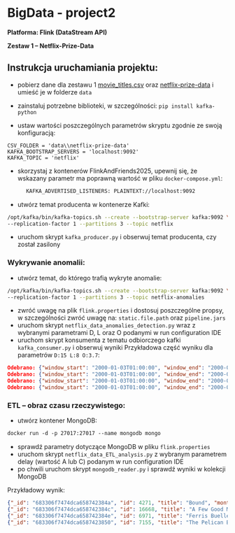 # BigData - project2
**Platforma: Flink (DataStream API)**

**Zestaw 1 – Netflix-Prize-Data**

## Instrukcja uruchamiania projektu:
- pobierz dane dla zestawu 1 [movie_titles.csv](https://www.cs.put.poznan.pl/kjankiewicz/bigdata/stream_project/movie_titles.csv) oraz [netflix-prize-data](https://www.cs.put.poznan.pl/kjankiewicz/bigdata/stream_project/netflix-prize-data.zip) i umieść je w folderze `data`
- zainstaluj potrzebne biblioteki, w szczególności: `pip install kafka-python`

- ustaw wartości poszczególnych parametrów skryptu zgodnie ze swoją konfiguracją:
```
CSV_FOLDER = 'data\\netflix-prize-data'
KAFKA_BOOTSTRAP_SERVERS = 'localhost:9092'
KAFKA_TOPIC = 'netflix'
```

- skorzystaj z kontenerów FlinkAndFriends2025, upewnij się, że wskazany parametr ma poprawną wartość w pliku `docker-compose.yml`:
``` bash
      KAFKA_ADVERTISED_LISTENERS: PLAINTEXT://localhost:9092
```
- utwórz temat producenta w kontenerze Kafki:
 ``` bash
/opt/kafka/bin/kafka-topics.sh --create --bootstrap-server kafka:9092 \
 --replication-factor 1 --partitions 3 --topic netflix
```
- uruchom skrypt `kafka_producer.py` i obserwuj temat producenta, czy został zasilony

### Wykrywanie anomalii:
- utwórz temat, do którego trafią wykryte anomalie:
 ``` bash
/opt/kafka/bin/kafka-topics.sh --create --bootstrap-server kafka:9092 \
 --replication-factor 1 --partitions 3 --topic netflix-anomalies
```
- zwróć uwagę na plik `flink.properties` i dostosuj poszczególne propsy, w szczególności zwróć uwagę na: `static.file.path` oraz `pipeline.jars` 
- uruchom skrypt `netflix_data_anomalies_detection.py` wraz z wybranymi parametrami D, L oraz O podanymi w run configuration IDE
- uruchom skrypt konsumenta z tematu odbiorczego kafki `kafka_consumer.py` i obserwuj wyniki
Przykładowa część wyniku dla parametrów `D:15 L:8 O:3.7`:
```json
Odebrano: {"window_start": "2000-01-03T01:00:00", "window_end": "2000-01-18T01:00:00", "title": "The Game", "count": 20, "avg_rate": 3.8}
Odebrano: {"window_start": "2000-01-03T01:00:00", "window_end": "2000-01-18T01:00:00", "title": "Heathers", "count": 20, "avg_rate": 3.75}
Odebrano: {"window_start": "2000-01-03T01:00:00", "window_end": "2000-01-18T01:00:00", "title": "Five Easy Pieces", "count": 9, "avg_rate": 3.7777777777777777}
Odebrano: {"window_start": "2000-01-03T01:00:00", "window_end": "2000-01-18T01:00:00", "title": "The Hunt for Red October", "count": 58, "avg_rate": 4.086206896551723}
```

### ETL – obraz czasu rzeczywistego:
- utwórz kontener MongoDB:
```dockerfile
docker run -d -p 27017:27017 --name mongodb mongo
```
- sprawdź parametry dotyczące MongoDB w pliku `flink.properties`
- uruchom skrypt `netflix_data_ETL_analysis.py` z wybranym parametrem delay (wartość A lub C) podanym w run configuration IDE
- po chwili uruchom skrypt `mongodb_reader.py` i sprawdź wyniki w kolekcji MongoDB

Przykładowy wynik:
```json
{"_id": "683306f7474dca658742384a", "id": 4271, "title": "Bound", "month": "1999-11", "count_rate": 1, "sum_rate": 3.0, "unique_users": 1}
{"_id": "683306f7474dca658742384c", "id": 16668, "title": "A Few Good Men", "month": "1999-11", "count_rate": 2, "sum_rate": 9.0, "unique_users": 2}
{"_id": "683306f7474dca658742384e", "id": 6971, "title": "Ferris Bueller's Day Off", "month": "1999-11", "count_rate": 3, "sum_rate": 11.0, "unique_users": 3}
{"_id": "683306f7474dca6587423850", "id": 7155, "title": "The Pelican Brief", "month": "1999-11", "count_rate": 2, "sum_rate": 8.0, "unique_users": 2}
```
